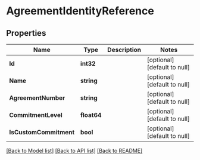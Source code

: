 # AgreementIdentityReference

## Properties
Name | Type | Description | Notes
------------ | ------------- | ------------- | -------------
**Id** | **int32** |  | [optional] [default to null]
**Name** | **string** |  | [optional] [default to null]
**AgreementNumber** | **string** |  | [optional] [default to null]
**CommitmentLevel** | **float64** |  | [optional] [default to null]
**IsCustomCommitment** | **bool** |  | [optional] [default to null]

[[Back to Model list]](../README.md#documentation-for-models) [[Back to API list]](../README.md#documentation-for-api-endpoints) [[Back to README]](../README.md)

